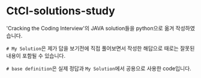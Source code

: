 # CtCI-solutions-study
'Cracking the Coding Interview'의 JAVA solution들을 python으로 옮겨 작성하였습니다.

`# My Solution`은 제가 답을 보기전에 직접 풀어보면서 작성한 해답으로 때로는 잘못된 내용이 포함될 수 있습니다.

`# base definition`은 실제 정답과 `My Solution`에서 공용으로 사용한 code입니다.
